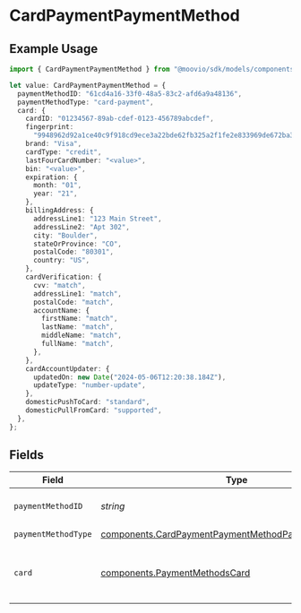 # CardPaymentPaymentMethod

## Example Usage

```typescript
import { CardPaymentPaymentMethod } from "@moovio/sdk/models/components";

let value: CardPaymentPaymentMethod = {
  paymentMethodID: "61cd4a16-33f0-48a5-83c2-afd6a9a48136",
  paymentMethodType: "card-payment",
  card: {
    cardID: "01234567-89ab-cdef-0123-456789abcdef",
    fingerprint:
      "9948962d92a1ce40c9f918cd9ece3a22bde62fb325a2f1fe2e833969de672ba3",
    brand: "Visa",
    cardType: "credit",
    lastFourCardNumber: "<value>",
    bin: "<value>",
    expiration: {
      month: "01",
      year: "21",
    },
    billingAddress: {
      addressLine1: "123 Main Street",
      addressLine2: "Apt 302",
      city: "Boulder",
      stateOrProvince: "CO",
      postalCode: "80301",
      country: "US",
    },
    cardVerification: {
      cvv: "match",
      addressLine1: "match",
      postalCode: "match",
      accountName: {
        firstName: "match",
        lastName: "match",
        middleName: "match",
        fullName: "match",
      },
    },
    cardAccountUpdater: {
      updatedOn: new Date("2024-05-06T12:20:38.184Z"),
      updateType: "number-update",
    },
    domesticPushToCard: "standard",
    domesticPullFromCard: "supported",
  },
};
```

## Fields

| Field                                                                                                                        | Type                                                                                                                         | Required                                                                                                                     | Description                                                                                                                  |
| ---------------------------------------------------------------------------------------------------------------------------- | ---------------------------------------------------------------------------------------------------------------------------- | ---------------------------------------------------------------------------------------------------------------------------- | ---------------------------------------------------------------------------------------------------------------------------- |
| `paymentMethodID`                                                                                                            | *string*                                                                                                                     | :heavy_check_mark:                                                                                                           | ID of the payment method.                                                                                                    |
| `paymentMethodType`                                                                                                          | [components.CardPaymentPaymentMethodPaymentMethodType](../../models/components/cardpaymentpaymentmethodpaymentmethodtype.md) | :heavy_check_mark:                                                                                                           | N/A                                                                                                                          |
| `card`                                                                                                                       | [components.PaymentMethodsCard](../../models/components/paymentmethodscard.md)                                               | :heavy_check_mark:                                                                                                           | A card as contained within a payment method.                                                                                 |